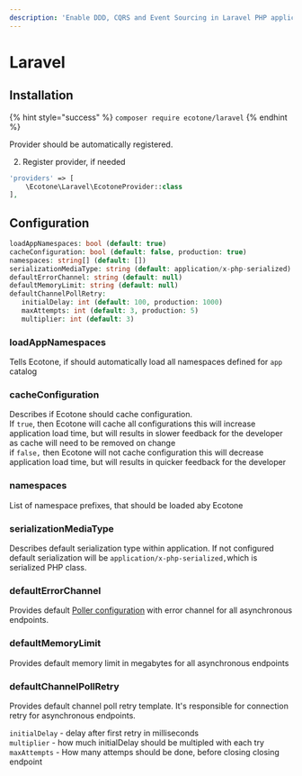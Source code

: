 ```yaml
---
description: 'Enable DDD, CQRS and Event Sourcing in Laravel PHP application'
---
```


# Laravel

## Installation

{% hint style="success" %}
`composer require ecotone/laravel`
{% endhint %}

Provider should be automatically registered.

2. Register provider, if needed

```php
'providers' => [
    \Ecotone\Laravel\EcotoneProvider::class
],
```

## Configuration

```php
loadAppNamespaces: bool (default: true)
cacheConfiguration: bool (default: false, production: true)
namespaces: string[] (default: [])
serializationMediaType: string (default: application/x-php-serialized) [application/json, application/xml]
defaultErrorChannel: string (default: null)
defaultMemoryLimit: string (default: null)
defaultChannelPollRetry: 
   initialDelay: int (default: 100, production: 1000)
   maxAttempts: int (default: 3, production: 5)
   multiplier: int (default: 3)
```

### loadAppNamespaces

Tells Ecotone, if should automatically load all namespaces defined for `app` catalog

### cacheConfiguration

Describes if Ecotone should cache configuration.   
If `true`, then Ecotone will cache all configurations this will increase application load time, but will results in slower feedback for the developer as cache will need to be removed on change  
if `false,` then Ecotone will not cache configuration this will decrease application load time, but will results in quicker feedback for the developer

### namespaces

List of namespace prefixes, that should be loaded aby Ecotone 

### serializationMediaType

Describes default serialization type within application. If not configured default serialization will be `application/x-php-serialized,`which is serialized PHP class.

### defaultErrorChannel

Provides default [Poller configuration](../messaging/scheduling.md#polling-metadata) with error channel for all asynchronous endpoints.

### defaultMemoryLimit

Provides default memory limit in megabytes for all asynchronous endpoints

### defaultChannelPollRetry

Provides default channel poll retry template. It's responsible for connection retry for asynchronous endpoints.

`initialDelay` - delay after first retry in milliseconds  
`multiplier` - how much initialDelay should be multipled with each try  
`maxAttempts` - How many attemps should be done, before closing closing endpoint


